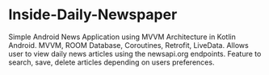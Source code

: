 # Inside-Daily-Newspaper
Simple Android News Application using MVVM Architecture in Kotlin Android. MVVM, ROOM Database, Coroutines, Retrofit, LiveData. Allows user to view daily news articles using the newsapi.org endpoints. Feature to search, save, delete articles depending on users preferences.

